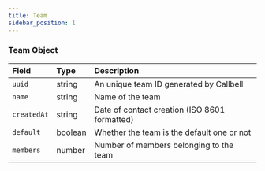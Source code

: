 ```yaml
---
title: Team
sidebar_position: 1
---
```


### Team Object

| Field       | Type    | Description                                   |
| :---------- | :------ | :-------------------------------------------- |
| `uuid`      | string  | An unique team ID generated by Callbell       |
| `name`      | string  | Name of the team                              |
| `createdAt` | string  | Date of contact creation (ISO 8601 formatted) |
| `default`   | boolean | Whether the team is the default one or not    |
| `members`   | number  | Number of members belonging to the team       |
